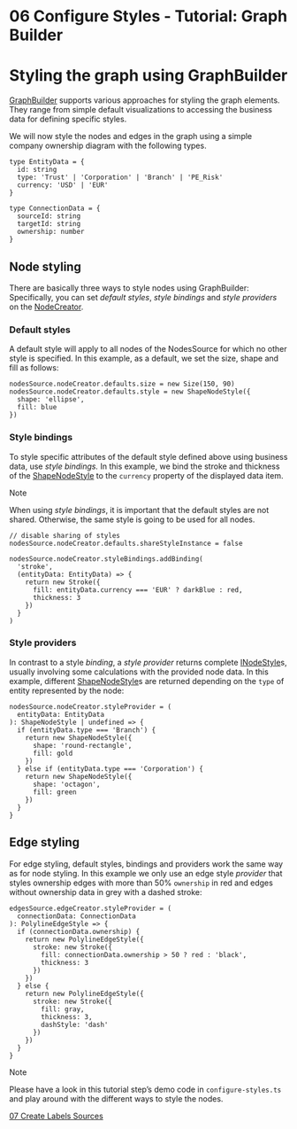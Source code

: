 <!--
 //////////////////////////////////////////////////////////////////////////////
 // @license
 // This file is part of yFiles for HTML 2.6.0.4.
 // Use is subject to license terms.
 //
 // Copyright (c) 2000-2024 by yWorks GmbH, Vor dem Kreuzberg 28,
 // 72070 Tuebingen, Germany. All rights reserved.
 //
 //////////////////////////////////////////////////////////////////////////////
-->
# 06 Configure Styles - Tutorial: Graph Builder

# Styling the graph using GraphBuilder

[GraphBuilder](https://docs.yworks.com/yfileshtml/#/api/GraphBuilder) supports various approaches for styling the graph elements. They range from simple default visualizations to accessing the business data for defining specific styles.

We will now style the nodes and edges in the graph using a simple company ownership diagram with the following types.

```
type EntityData = {
  id: string
  type: 'Trust' | 'Corporation' | 'Branch' | 'PE_Risk'
  currency: 'USD' | 'EUR'
}

type ConnectionData = {
  sourceId: string
  targetId: string
  ownership: number
}
```

## Node styling

There are basically three ways to style nodes using GraphBuilder: Specifically, you can set _default styles_, _style_ _bindings_ and _style_ _providers_ on the [NodeCreator](<https://docs.yworks.com/yfileshtml/#/api/NodeCreator(TDataItem)>).

### Default styles

A default style will apply to all nodes of the NodesSource for which no other style is specified. In this example, as a default, we set the size, shape and fill as follows:

```
nodesSource.nodeCreator.defaults.size = new Size(150, 90)
nodesSource.nodeCreator.defaults.style = new ShapeNodeStyle({
  shape: 'ellipse',
  fill: blue
})
```

### Style bindings

To style specific attributes of the default style defined above using business data, use _style_ _bindings._ In this example, we bind the stroke and thickness of the [ShapeNodeStyle](https://docs.yworks.com/yfileshtml/#/api/ShapeNodeStyle) to the `currency` property of the displayed data item.

Note

When using _style bindings_, it is important that the default styles are not shared. Otherwise, the same style is going to be used for all nodes.

```
// disable sharing of styles
nodesSource.nodeCreator.defaults.shareStyleInstance = false

nodesSource.nodeCreator.styleBindings.addBinding(
  'stroke',
  (entityData: EntityData) => {
    return new Stroke({
      fill: entityData.currency === 'EUR' ? darkBlue : red,
      thickness: 3
    })
  }
)
```

### Style providers

In contrast to a style _binding_, a _style provider_ returns complete [INodeStyle](https://docs.yworks.com/yfileshtml/#/api/INodeStyle)s, usually involving some calculations with the provided node data. In this example, different [ShapeNodeStyle](https://docs.yworks.com/yfileshtml/#/api/ShapeNodeStyle)s are returned depending on the `type` of entity represented by the node:

```
nodesSource.nodeCreator.styleProvider = (
  entityData: EntityData
): ShapeNodeStyle | undefined => {
  if (entityData.type === 'Branch') {
    return new ShapeNodeStyle({
      shape: 'round-rectangle',
      fill: gold
    })
  } else if (entityData.type === 'Corporation') {
    return new ShapeNodeStyle({
      shape: 'octagon',
      fill: green
    })
  }
}
```

## Edge styling

For edge styling, default styles, bindings and providers work the same way as for node styling. In this example we only use an edge style _provider_ that styles ownership edges with more than 50% `ownership` in red and edges without ownership data in grey with a dashed stroke:

```
edgesSource.edgeCreator.styleProvider = (
  connectionData: ConnectionData
): PolylineEdgeStyle => {
  if (connectionData.ownership) {
    return new PolylineEdgeStyle({
      stroke: new Stroke({
        fill: connectionData.ownership > 50 ? red : 'black',
        thickness: 3
      })
    })
  } else {
    return new PolylineEdgeStyle({
      stroke: new Stroke({
        fill: gray,
        thickness: 3,
        dashStyle: 'dash'
      })
    })
  }
}
```

Note

Please have a look in this tutorial step’s demo code in `configure-styles.ts` and play around with the different ways to style the nodes.

[07 Create Labels Sources](../../tutorial-graph-builder/07-create-labels-sources/)
